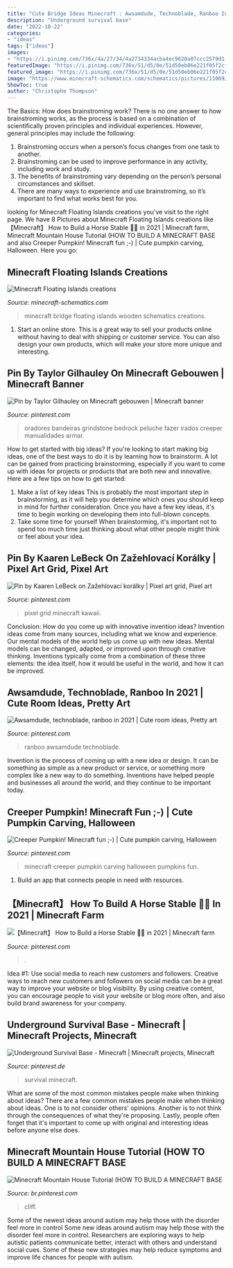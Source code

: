 ```yaml
---
title: "Cute Bridge Ideas Minecraft : Awsamdude, Technoblade, Ranboo In 2021"
description: "Underground survival base"
date: "2022-10-22"
categories:
- "ideas"
tags: ["ideas"]
images:
- "https://i.pinimg.com/736x/4a/27/34/4a2734334acba4ec9620a07ccc2579d1.jpg"
featuredImage: "https://i.pinimg.com/736x/51/d5/0e/51d50eb06e221f05f2cf2bf1b4f0ae8e.jpg"
featured_image: "https://i.pinimg.com/736x/51/d5/0e/51d50eb06e221f05f2cf2bf1b4f0ae8e.jpg"
image: "https://www.minecraft-schematics.com/schematics/pictures/11069/list-picture-11069.png?time=1515452638"
ShowToc: true
author: "Christophe Thompson"
---
```



The Basics: How does brainstroming work?
There is no one answer to how brainstroming works, as the process is based on a combination of scientifically proven principles and individual experiences. However, general principles may include the following:
1. Brainstroming occurs when a person’s focus changes from one task to another.
2. Brainstroming can be used to improve performance in any activity, including work and study.
3. The benefits of brainstroming vary depending on the person’s personal circumstances and skillset.
4. There are many ways to experience and use brainstroming, so it’s important to find what works best for you.

	

		
looking for Minecraft Floating Islands creations you've visit to the right page. We have 8 Pictures about Minecraft Floating Islands creations like 【Minecraft】 How to Build a Horse Stable 🌾🐴 in 2021 | Minecraft farm, Minecraft Mountain House Tutorial (HOW TO BUILD A MINECRAFT BASE and also Creeper Pumpkin! Minecraft fun ;-) | Cute pumpkin carving, Halloween. Here you go:
		
    
## Minecraft Floating Islands Creations

<img loading=lazy src="https://www.minecraft-schematics.com/schematics/pictures/11069/list-picture-11069.png?time=1515452638" onerror="this.onerror=null;this.src='https://tse1.mm.bing.net/th?id=OIP.riUT8t3dY97FfTMls5T3FwAAAA&amp;pid=15.1';" alt="Minecraft Floating Islands creations">

_Source: minecraft-schematics.com_

>minecraft bridge floating islands wooden schematics creations. 

	

1. Start an online store. This is a great way to sell your products online without having to deal with shipping or customer service. You can also design your own products, which will make your store more unique and interesting.

    
## Pin By Taylor Gilhauley On Minecraft Gebouwen | Minecraft Banner

<img loading=lazy src="https://i.pinimg.com/736x/4e/25/f8/4e25f81b4972ff43ec17ec9aec01d9c7.jpg" onerror="this.onerror=null;this.src='https://tse1.mm.bing.net/th?id=OIP.zl7_R4VVhmy66VbtR-MQPwHaNK&amp;pid=15.1';" alt="Pin by Taylor Gilhauley on Minecraft gebouwen | Minecraft banner">

_Source: pinterest.com_

>oradores bandeiras grindstone bedrock peluche fazer irados creeper manualidades armar. 

	

How to get started with big ideas?
If you're looking to start making big ideas, one of the best ways to do it is by learning how to brainstorm. A lot can be gained from practicing brainstorming, especially if you want to come up with ideas for projects or products that are both new and innovative. Here are a few tips on how to get started: 
1. Make a list of key ideas 
This is probably the most important step in brainstorming, as it will help you determine which ones you should keep in mind for further consideration. Once you have a few key ideas, it's time to begin working on developing them into full-blown concepts. 
2. Take some time for yourself 
When brainstorming, it's important not to spend too much time just thinking about what other people might think or feel about your idea.

    
## Pin By Kaaren LeBeck On Zažehlovací Korálky | Pixel Art Grid, Pixel Art

<img loading=lazy src="https://i.pinimg.com/736x/cf/37/e9/cf37e995516478d7e72f08862c391eed--pixel-art-kawaii-food-pixel-art-food.jpg" onerror="this.onerror=null;this.src='https://tse4.mm.bing.net/th?id=OIP.x0Eh3aiFDwR0B0JxVhcmewAAAA&amp;pid=15.1';" alt="Pin by Kaaren LeBeck on Zažehlovací korálky | Pixel art grid, Pixel art">

_Source: pinterest.com_

>pixel grid minecraft kawaii. 

	

Conclusion: How do you come up with innovative invention ideas?
Invention ideas come from many sources, including what we know and experience. Our mental models of the world help us come up with new ideas. Mental models can be changed, adapted, or improved upon through creative thinking. Inventions typically come from a combination of these three elements: the idea itself, how it would be useful in the world, and how it can be improved.

    
## Awsamdude, Technoblade, Ranboo In 2021 | Cute Room Ideas, Pretty Art

<img loading=lazy src="https://i.pinimg.com/736x/c0/6a/cb/c06acb910a5ede70fa15899000542756.jpg" onerror="this.onerror=null;this.src='https://tse3.mm.bing.net/th?id=OIP.VVsET1sk7QxIMtdCiG5eOgHaJ3&amp;pid=15.1';" alt="Awsamdude, technoblade, ranboo in 2021 | Cute room ideas, Pretty art">

_Source: pinterest.com_

>ranboo awsamdude technoblade. 

	

Invention is the process of coming up with a new idea or design. It can be something as simple as a new product or service, or something more complex like a new way to do something. Inventions have helped people and businesses all around the world, and they continue to be important today.

    
## Creeper Pumpkin! Minecraft Fun ;-) | Cute Pumpkin Carving, Halloween

<img loading=lazy src="https://i.pinimg.com/736x/d2/ea/8c/d2ea8c46a964388f96cb764329d472c0--creeper-minecraft.jpg" onerror="this.onerror=null;this.src='https://tse4.mm.bing.net/th?id=OIP.0OkG1Opx3I41kUuAMGc6YQHaJ3&amp;pid=15.1';" alt="Creeper Pumpkin! Minecraft fun ;-) | Cute pumpkin carving, Halloween">

_Source: pinterest.com_

>minecraft creeper pumpkin carving halloween pumpkins fun. 

	

1. Build an app that connects people in need with resources.

    
## 【Minecraft】 How To Build A Horse Stable 🌾🐴 In 2021 | Minecraft Farm

<img loading=lazy src="https://i.pinimg.com/736x/e4/15/5b/e4155b12efab431ae790745614f27148.jpg" onerror="this.onerror=null;this.src='https://tse4.mm.bing.net/th?id=OIP.SRQ1IFPBizWoeaY8HhuL-gHaEK&amp;pid=15.1';" alt="【Minecraft】 How to Build a Horse Stable 🌾🐴 in 2021 | Minecraft farm">

_Source: pinterest.com_

>. 

	

Idea #1: Use social media to reach new customers and followers.
Creative ways to reach new customers and followers on social media can be a great way to improve your website or blog visibility. By using creative content, you can encourage people to visit your website or blog more often, and also build brand awareness for your company.

    
## Underground Survival Base - Minecraft | Minecraft Projects, Minecraft

<img loading=lazy src="https://i.pinimg.com/736x/4a/27/34/4a2734334acba4ec9620a07ccc2579d1.jpg" onerror="this.onerror=null;this.src='https://tse4.mm.bing.net/th?id=OIP.DylKwLyGlRlt1qrlndlfBAHaEK&amp;pid=15.1';" alt="Underground Survival Base - Minecraft | Minecraft projects, Minecraft">

_Source: pinterest.de_

>survival minecraft. 

	

What are some of the most common mistakes people make when thinking about ideas?
There are a few common mistakes people make when thinking about ideas. One is to not consider others' opinions. Another is to not think through the consequences of what they're proposing. Lastly, people often forget that it's important to come up with original and interesting ideas before anyone else does.

    
## Minecraft Mountain House Tutorial (HOW TO BUILD A MINECRAFT BASE

<img loading=lazy src="https://i.pinimg.com/736x/51/d5/0e/51d50eb06e221f05f2cf2bf1b4f0ae8e.jpg" onerror="this.onerror=null;this.src='https://tse1.mm.bing.net/th?id=OIP.xv_I4OKpY6btB3NQfQCMWAHaEK&amp;pid=15.1';" alt="Minecraft Mountain House Tutorial (HOW TO BUILD A MINECRAFT BASE">

_Source: br.pinterest.com_

>cliff. 

	

Some of the newest ideas around autism may help those with the disorder feel more in control
Some new ideas around autism may help those with the disorder feel more in control. Researchers are exploring ways to help autistic patients communicate better, interact with others and understand social cues. Some of these new strategies may help reduce symptoms and improve life chances for people with autism.

